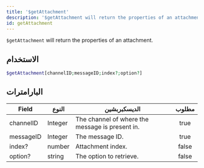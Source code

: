 ```yaml
---
title: '$getAttachment'
description: '$getAttachment will return the properties of an attachment.'
id: getAttachment
---
```


`$getAttachment` will return the properties of an attachment.

## الاستخدام

```php
$getAttachment[channelID;messageID;index?;option?]
```

## البارامترات

| Field     | النوع   | الديسكبربشين                                    | مطلوب |
| --------- | ------- | ----------------------------------------------- |:-----:|
| channelID | Integer | The channel of where the message is present in. | true  |
| messageID | Integer | The message ID.                                 | true  |
| index?    | number  | Attachment index.                               | false |
| option?   | string  | The option to retrieve.                         | false |